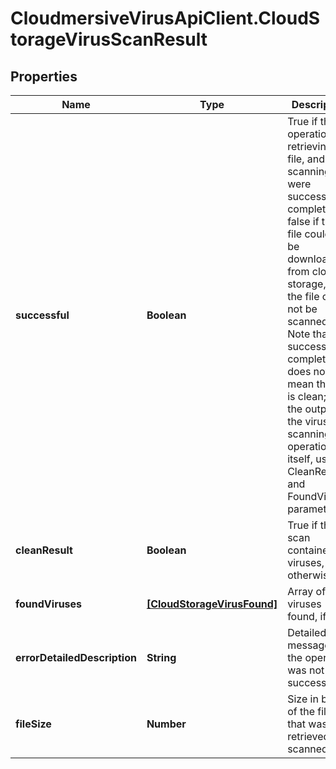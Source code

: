# CloudmersiveVirusApiClient.CloudStorageVirusScanResult

## Properties
Name | Type | Description | Notes
------------ | ------------- | ------------- | -------------
**successful** | **Boolean** | True if the operation of retrieving the file, and scanning it were successfully completed, false if the file could not be downloaded from cloud storage, or if the file could not be scanned.  Note that successful completion does not mean the file is clean; for the output of the virus scanning operation itself, use the CleanResult and FoundViruses parameters. | [optional] 
**cleanResult** | **Boolean** | True if the scan contained no viruses, false otherwise | [optional] 
**foundViruses** | [**[CloudStorageVirusFound]**](CloudStorageVirusFound.md) | Array of viruses found, if any | [optional] 
**errorDetailedDescription** | **String** | Detailed error message if the operation was not successful | [optional] 
**fileSize** | **Number** | Size in bytes of the file that was retrieved and scanned | [optional] 


